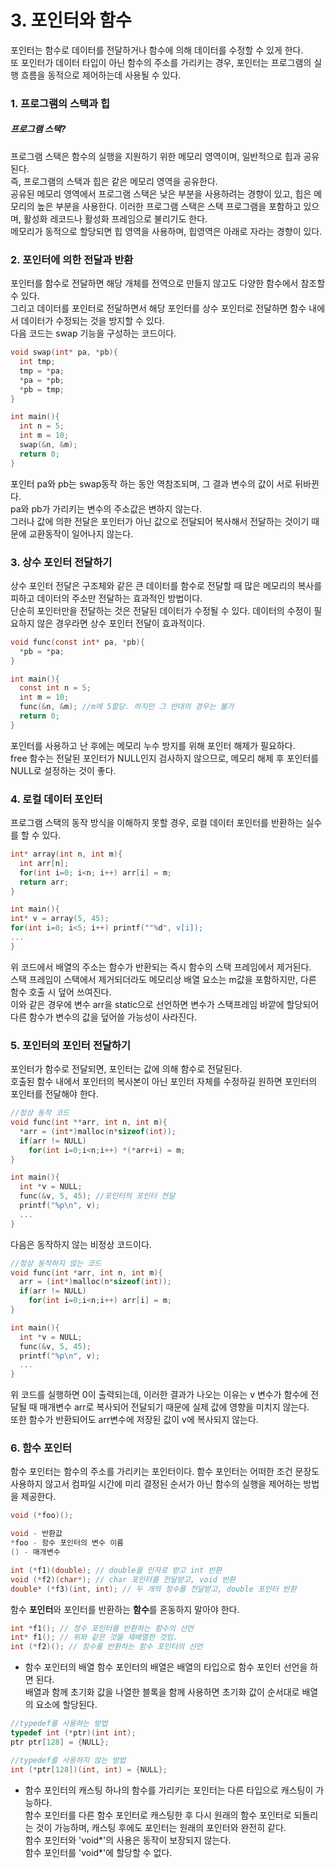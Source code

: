 # 3. 포인터와 함수
포인터는 함수로 데이터를 전달하거나 함수에 의해 데이터를 수정할 수 있게 한다.   
또 포인터가 데이터 타입이 아닌 함수의 주소를 가리키는 경우, 포인터는 프로그램의 실행 흐름을 동적으로 제어하는데 사용될 수 있다.   
### 1. 프로그램의 스택과 힙
##### 프로그램 스택?
프로그램 스택은 함수의 실행을 지원하기 위한 메모리 영역이며, 일반적으로 힙과 공유된다.   
즉, 프로그램의 스택과 힙은 같은 메모리 영역을 공유한다.    
공유된 메모리 영역에서 프로그램 스택은 낮은 부분을 사용하려는 경향이 있고, 힙은 메모리의 높은 부분을 사용한다.
이러한 프로그램 스택은 스택 프로그램을 포함하고 있으며, 활성화 레코드나 활성화 프레임으로 불리기도 한다.   
메모리가 동적으로 할당되면 힙 영역을 사용하며, 힙영역은 아래로 자라는 경향이 있다.   

### 2. 포인터에 의한 전달과 반환
포인터를 함수로 전달하면 해당 개체를 전역으로 만들지 않고도 다양한 함수에서 참조할 수 있다.   
그리고 데이터를 포인터로 전달하면서 해당 포인터를 상수 포인터로 전달하면 함수 내에서 데이터가 수정되는 것을 방지할 수 있다.   
다음 코드는 swap 기능을 구성하는 코드이다.
```c
void swap(int* pa, *pb){
  int tmp;
  tmp = *pa;
  *pa = *pb;
  *pb = tmp;
}

int main(){
  int n = 5;
  int m = 10;
  swap(&n, &m);
  return 0;
}
```
포인터 pa와 pb는 swap동작 하는 동안 역참조되며, 그 결과 변수의 값이 서로 뒤바뀐다.   
pa와 pb가 가리키는 변수의 주소값은 변하지 않는다.   
그러나 값에 의한 전달은 포인터가 아닌 값으로 전달되어 복사해서 전달하는 것이기 때문에 교환동작이 일어나지 않는다.   
   
### 3. 상수 포인터 전달하기
상수 포인터 전달은 구조체와 같은 큰 데이터를 함수로 전달할 때 많은 메모리의 복사를 피하고 데이터의 주소만 전달하는 효과적인 방법이다.   
단순히 포인터만을 전달하는 것은 전달된 데이터가 수정될 수 있다. 데이터의 수정이 필요하지 않은 경우라면 상수 포인터 전달이 효과적이다.   
```c
void func(const int* pa, *pb){ 
  *pb = *pa;
}

int main(){
  const int n = 5;
  int m = 10;
  func(&n, &m); //m에 5할당. 하지만 그 반대의 경우는 불가
  return 0;
}
```
포인터를 사용하고 난 후에는 메모리 누수 방지를 위해 포인터 해제가 필요하다.   
free 함수는 전달된 포인터가 NULL인지 검사하지 않으므로, 메모리 해제 후 포인터를 NULL로 설정하는 것이 좋다.   
   
### 4. 로컬 데이터 포인터
프로그램 스택의 동작 방식을 이해하지 못할 경우, 로컬 데이터 포인터를 반환하는 실수를 할 수 있다.
```c
int* array(int n, int m){
  int arr[n];
  for(int i=0; i<n; i++) arr[i] = m;
  return arr;
}

int main(){
int* v = array(5, 45);
for(int i=0; i<5; i++) printf(""%d", v[i]);
...
}
```
위 코드에서 배열의 주소는 함수가 반환되는 즉시 함수의 스택 프레임에서 제거된다.   
스택 프레임이 스택에서 제거되더라도 메모리상 배열 요소는 m값을 포함하지만, 다른 함수 호출 시 덮어 쓰여진다.   
이와 같은 경우에 변수 arr을 static으로 선언하면 변수가 스택프레임 바깥에 할당되어 다른 함수가 변수의 값을 덮어쓸 가능성이 사라진다.   
   
### 5. 포인터의 포인터 전달하기
포인터가 함수로 전달되면, 포인터는 값에 의해 함수로 전달된다.   
호출된 함수 내에서 포인터의 복사본이 아닌 포인터 자체를 수정하길 원하면 포인터의 포인터를 전달해야 한다.
```c
//정상 동작 코드
void func(int **arr, int n, int m){
  *arr = (int*)malloc(n*sizeof(int));
  if(arr != NULL)
    for(int i=0;i<n;i++) *(*arr+i) = m;
}

int main(){
  int *v = NULL;
  func(&v, 5, 45); //포인터의 포인터 전달
  printf("%p\n", v);
  ...
}  
```
다음은 동작하지 않는 비정상 코드이다.
```c
//정상 동작하지 않는 코드
void func(int *arr, int n, int m){
  arr = (int*)malloc(n*sizeof(int));
  if(arr != NULL)
    for(int i=0;i<n;i++) arr[i] = m;
}

int main(){
  int *v = NULL;
  func(&v, 5, 45); 
  printf("%p\n", v);
  ...
}  
```
위 코드를 실행하면 0이 출력되는데, 이러한 결과가 나오는 이유는 v 변수가 함수에 전달될 때 매개변수 arr로 복사되어 전달되기 때문에 실제 값에 영향을 미치지 않는다.   
또한 함수가 반환되어도 arr변수에 저장된 값이 v에 복사되지 않는다.   

### 6. 함수 포인터
함수 포인터는 함수의 주소를 가리키는 포인터이다. 함수 포인터는 어떠한 조건 문장도 사용하지 않고서 컴파일 시간에 미리 결정된 순서가 아닌 함수의 실행을 제어하는 방법을 제공한다.   
```c
void (*foo)();

void - 반환값
*foo - 함수 포인터의 변수 이름
() - 매개변수
```

```c
int (*f1)(double); // double을 인자로 받고 int 반환
void (*f2)(char*); // char 포인터를 전달받고, void 반환
double* (*f3)(int, int); // 두 개의 정수를 전달받고, double 포인터 반환
```
함수 **포인터**와 포인터를 반환하는 **함수**를 혼동하지 말아야 한다.
```c
int *f1(); // 정수 포인터를 반환하는 함수의 선언
int* f1(); // 위와 같은 것을 재배열한 것임.
int (*f2)(); // 정수를 반환하는 함수 포인터의 선언
```
- 함수 포인터의 배열
함수 포인터의 배열은 배열의 타입으로 함수 포인터 선언을 하면 된다.   
배열과 함께 초기화 값을 나열한 블록을 함께 사용하면 초기화 값이 순서대로 배열의 요소에 할당된다.
```c
//typedef를 사용하는 방법
typedef int (*ptr)(int int);
ptr ptr[128] = {NULL};

//typedef를 사용하지 않는 방법
int (*ptr[128])(int, int) = {NULL};
```

- 함수 포인터의 캐스팅
하나의 함수를 가리키는 포인터는 다른 타입으로 캐스팅이 가능하다.   
함수 포인터를 다른 함수 포인터로 캐스팅한 후 다시 원래의 함수 포인터로 되돌리는 것이 가능하며, 캐스팅 후에도 포인터는 원래의 포인터와 완전히 같다.   
함수 포인터와 'void*'의 사용은 동작이 보장되지 않는다.   
함수 포인터를 'void*'에 할당할 수 없다.
